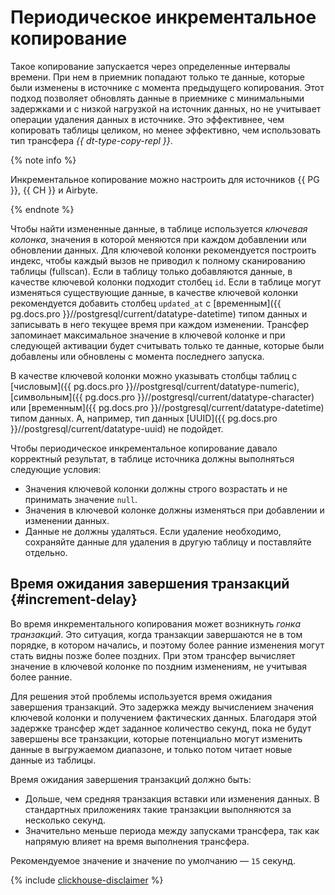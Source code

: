# Периодическое инкрементальное копирование

Такое копирование запускается через определенные интервалы времени. При нем в приемник попадают только те данные, которые были изменены в источнике с момента предыдущего копирования. Этот подход позволяет обновлять данные в приемнике с минимальными задержками и с низкой нагрузкой на источник данных, но не учитывает операции удаления данных в источнике. Это эффективнее, чем копировать таблицы целиком, но менее эффективно, чем использовать тип трансфера _{{ dt-type-copy-repl }}_.

{% note info %}

Инкрементальное копирование можно настроить для источников {{ PG }}, {{ CH }} и Airbyte.

{% endnote %}

Чтобы найти измененные данные, в таблице используется _ключевая колонка_, значения в которой меняются при каждом добавлении или обновлении данных. Для ключевой колонки рекомендуется построить индекс, чтобы каждый вызов не приводил к полному сканированию таблицы (fullscan). Если в таблицу только добавляются данные, в качестве ключевой колонки подходит столбец `id`. Если в таблице могут изменяться существующие данные, в качестве ключевой колонки рекомендуется добавить столбец `updated_at` с [временным]({{ pg.docs.pro }}//postgresql/current/datatype-datetime) типом данных и записывать в него текущее время при каждом изменении. Трансфер запоминает максимальное значение в ключевой колонке и при следующей активации будет считывать только те данные, которые были добавлены или обновлены с момента последнего запуска.

В качестве ключевой колонки можно указывать столбцы таблиц с [числовым]({{ pg.docs.pro }}//postgresql/current/datatype-numeric), [символьным]({{ pg.docs.pro }}//postgresql/current/datatype-character) или [временным]({{ pg.docs.pro }}//postgresql/current/datatype-datetime) типом данных. А, например, тип данных [UUID]({{ pg.docs.pro }}//postgresql/current/datatype-uuid) не подойдет.

Чтобы периодическое инкрементальное копирование давало корректный результат, в таблице источника должны выполняться следующие условия:

* Значения ключевой колонки должны строго возрастать и не принимать значение `null`.
* Значения в ключевой колонке должны изменяться при добавлении и изменении данных.
* Данные не должны удаляться. Если удаление необходимо, сохраняйте данные для удаления в другую таблицу и поставляйте отдельно.

## Время ожидания завершения транзакций {#increment-delay}

Во время инкрементального копирования может возникнуть _гонка транзакций_. Это ситуация, когда транзакции завершаются не в том порядке, в котором начались, и поэтому более ранние изменения могут стать видны позже более поздних. При этом трансфер вычисляет значение в ключевой колонке по поздним изменениям, не учитывая более ранние.

Для решения этой проблемы используется время ожидания завершения транзакций. Это задержка между вычислением значения ключевой колонки и получением фактических данных. Благодаря этой задержке трансфер ждет заданное количество секунд, пока не будут завершены все транзакции, которые потенциально могут изменить данные в выгружаемом диапазоне, и только потом читает новые данные из таблицы.

Время ожидания завершения транзакций должно быть:

* Дольше, чем средняя транзакция вставки или изменения данных. В стандартных приложениях такие транзакции выполняются за несколько секунд.
* Значительно меньше периода между запусками трансфера, так как напрямую влияет на время выполнения трансфера.

Рекомендуемое значение и значение по умолчанию — `15` секунд.

{% include [clickhouse-disclaimer](../../_includes/clickhouse-disclaimer.md) %}
